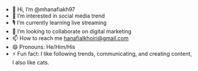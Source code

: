 - 👋 Hi, I’m @mhanafiakh97
- 👀 I’m interested in social media trend
- 🎙️ I’m currently learning live streaming
- 💞️ I’m looking to collaborate on digital marketing
- 📫 How to reach me hanafialkhoiri@gmail.com
- 😄 Pronouns: He/Him/His
- ⚡ Fun fact: I like following trends, communicating, and creating content, I also like cats.

<!---
mhanafiakh97/mhanafiakh97 is a ✨ special ✨ repository because its `README.md` (this file) appears on your GitHub profile.
You can click the Preview link to take a look at your changes.
--->
